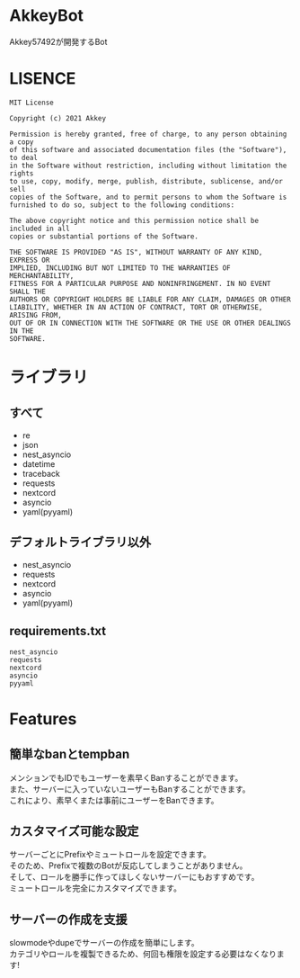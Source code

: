# AkkeyBot
Akkey57492が開発するBot

# LISENCE
```
MIT License

Copyright (c) 2021 Akkey

Permission is hereby granted, free of charge, to any person obtaining a copy
of this software and associated documentation files (the "Software"), to deal
in the Software without restriction, including without limitation the rights
to use, copy, modify, merge, publish, distribute, sublicense, and/or sell
copies of the Software, and to permit persons to whom the Software is
furnished to do so, subject to the following conditions:

The above copyright notice and this permission notice shall be included in all
copies or substantial portions of the Software.

THE SOFTWARE IS PROVIDED "AS IS", WITHOUT WARRANTY OF ANY KIND, EXPRESS OR
IMPLIED, INCLUDING BUT NOT LIMITED TO THE WARRANTIES OF MERCHANTABILITY,
FITNESS FOR A PARTICULAR PURPOSE AND NONINFRINGEMENT. IN NO EVENT SHALL THE
AUTHORS OR COPYRIGHT HOLDERS BE LIABLE FOR ANY CLAIM, DAMAGES OR OTHER
LIABILITY, WHETHER IN AN ACTION OF CONTRACT, TORT OR OTHERWISE, ARISING FROM,
OUT OF OR IN CONNECTION WITH THE SOFTWARE OR THE USE OR OTHER DEALINGS IN THE
SOFTWARE.
```

# ライブラリ
## すべて
- re
- json
- nest_asyncio
- datetime
- traceback
- requests
- nextcord
- asyncio
- yaml(pyyaml)
## デフォルトライブラリ以外
- nest_asyncio
- requests
- nextcord
- asyncio
- yaml(pyyaml)
## requirements.txt
```
nest_asyncio
requests
nextcord
asyncio
pyyaml
```

# Features
## 簡単なbanとtempban
メンションでもIDでもユーザーを素早くBanすることができます。<br>
また、サーバーに入っていないユーザーもBanすることができます。<br>
これにより、素早くまたは事前にユーザーをBanできます。
## カスタマイズ可能な設定
サーバーごとにPrefixやミュートロールを設定できます。<br>
そのため、Prefixで複数のBotが反応してしまうことがありません。<br>
そして、ロールを勝手に作ってほしくないサーバーにもおすすめです。<br>
ミュートロールを完全にカスタマイズできます。
## サーバーの作成を支援
slowmodeやdupeでサーバーの作成を簡単にします。<br>
カテゴリやロールを複製できるため、何回も権限を設定する必要はなくなります!
